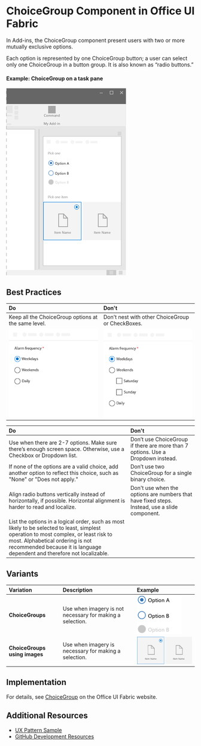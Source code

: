 # ChoiceGroup Component in Office UI Fabric

In Add-ins, the ChoiceGroup component present users with two or more mutually exclusive options.

Each option is represented by one ChoiceGroup button; a user can select only one ChoiceGroup in a button group. It is also known as “radio buttons.”
  
#### Example: ChoiceGroup on a task pane

![An image showing the ChoiceGroup](../images/overview_withApp_choicegroup.png)

## Best Practices

|**Do**|**Don't**|
|:------------|:--------------|
|Keep all the ChoiceGroup options at the same level.|Don't nest with other ChoiceGroup or CheckBoxes.|
|![Do ChoiceGroup example](../images/choiceDo.png)|![Don't ChoiceGroup example](../images/choiceDont.png)|

|**Do**|**Don't**|
|:------------|:--------------|
|Use when there are 2-7 options. Make sure there’s enough screen space. Otherwise, use a Checkbox or Dropdown list.|Don’t use ChoiceGroup if there are more than 7 options. Use a Dropdown instead.|
|If none of the options are a valid choice, add another option to reflect this choice, such as "None" or "Does not apply."|Don’t use two ChoiceGroup for a single binary choice.|
|Align radio buttons vertically instead of horizontally, if possible. Horizontal alignment is harder to read and localize.|Don't use when the options are numbers that have fixed steps. Instead, use a slide component.|
|List the options in a logical order, such as most likely to be selected to least, simplest operation to most complex, or least risk to most. Alphabetical ordering is not recommended because it is language dependent and therefore not localizable.| |

## Variants

|**Variation**|**Description**|**Example**|
|:------------|:--------------|:----------|
|**ChoiceGroups**|Use when imagery is not necessary for making a selection.|![ChoiceGroup variant image](../images/radio.png)|
|**ChoiceGroups using images**|Use when imagery is necessary for making a selection.|![ChoiceGroup variant with image](../images/radioImage.png)|

## Implementation

For details, see [ChoiceGroup](https://dev.office.com/fabric#/components/choicegroup) on the Office UI Fabric website.

## Additional Resources
* [UX Pattern Sample](https://office.visualstudio.com/DefaultCollection/OC/_git/GettingStarted-FabricReact)
* [GitHub Development Resources](https://github.com/OfficeDev/Office-Add-in-UX-Design-Patterns-Code)